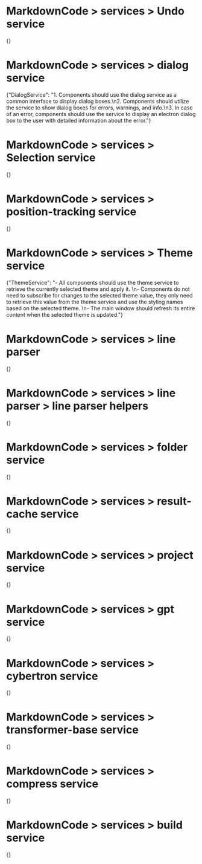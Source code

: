 # MarkdownCode > services > Undo service
{}
# MarkdownCode > services > dialog service
{"DialogService": "1. Components should use the dialog service as a common interface to display dialog boxes.\n2. Components should utilize the service to show dialog boxes for errors, warnings, and info.\n3. In case of an error, components should use the service to display an electron dialog box to the user with detailed information about the error."}
# MarkdownCode > services > Selection service
{}
# MarkdownCode > services > position-tracking service
{}
# MarkdownCode > services > Theme service
{"ThemeService": "- All components should use the theme service to retrieve the currently selected theme and apply it. \n- Components do not need to subscribe for changes to the selected theme value, they only need to retrieve this value from the theme service and use the styling names based on the selected theme. \n- The main window should refresh its entire content when the selected theme is updated."}
# MarkdownCode > services > line parser
{}
# MarkdownCode > services > line parser > line parser helpers
{}
# MarkdownCode > services > folder service
{}
# MarkdownCode > services > result-cache service
{}
# MarkdownCode > services > project service
{}
# MarkdownCode > services > gpt service
{}
# MarkdownCode > services > cybertron service
{}
# MarkdownCode > services > transformer-base service
{}
# MarkdownCode > services > compress service
{}
# MarkdownCode > services > build service
{}
